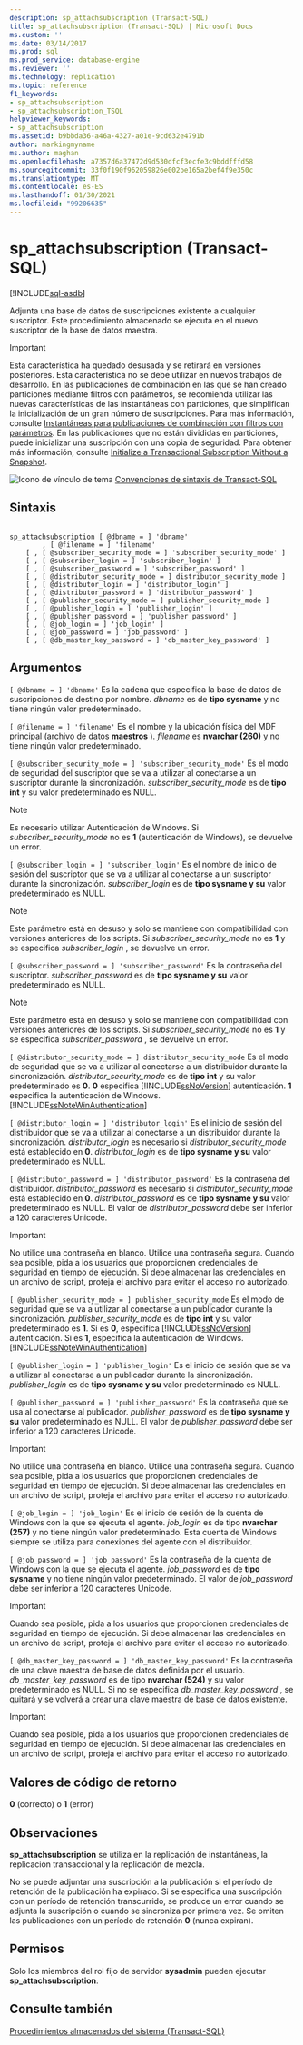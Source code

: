 ```yaml
---
description: sp_attachsubscription (Transact-SQL)
title: sp_attachsubscription (Transact-SQL) | Microsoft Docs
ms.custom: ''
ms.date: 03/14/2017
ms.prod: sql
ms.prod_service: database-engine
ms.reviewer: ''
ms.technology: replication
ms.topic: reference
f1_keywords:
- sp_attachsubscription
- sp_attachsubscription_TSQL
helpviewer_keywords:
- sp_attachsubscription
ms.assetid: b9bbda36-a46a-4327-a01e-9cd632e4791b
author: markingmyname
ms.author: maghan
ms.openlocfilehash: a7357d6a37472d9d530dfcf3ecfe3c9bddfffd58
ms.sourcegitcommit: 33f0f190f962059826e002be165a2bef4f9e350c
ms.translationtype: MT
ms.contentlocale: es-ES
ms.lasthandoff: 01/30/2021
ms.locfileid: "99206635"
---
```

# <a name="sp_attachsubscription-transact-sql"></a>sp_attachsubscription (Transact-SQL)
[!INCLUDE[sql-asdb](../../includes/applies-to-version/sql-asdb.md)]

  Adjunta una base de datos de suscripciones existente a cualquier suscriptor. Este procedimiento almacenado se ejecuta en el nuevo suscriptor de la base de datos maestra.  
  
> [!IMPORTANT]  
>  Esta característica ha quedado desusada y se retirará en versiones posteriores. Esta característica no se debe utilizar en nuevos trabajos de desarrollo. En las publicaciones de combinación en las que se han creado particiones mediante filtros con parámetros, se recomienda utilizar las nuevas características de las instantáneas con particiones, que simplifican la inicialización de un gran número de suscripciones. Para más información, consulte [Instantáneas para publicaciones de combinación con filtros con parámetros](../../relational-databases/replication/create-a-snapshot-for-a-merge-publication-with-parameterized-filters.md). En las publicaciones que no están divididas en particiones, puede inicializar una suscripción con una copia de seguridad. Para obtener más información, consulte [Initialize a Transactional Subscription Without a Snapshot](../../relational-databases/replication/initialize-a-transactional-subscription-without-a-snapshot.md).  
  
 ![Icono de vínculo de tema](../../database-engine/configure-windows/media/topic-link.gif "Icono de vínculo de tema") [Convenciones de sintaxis de Transact-SQL](../../t-sql/language-elements/transact-sql-syntax-conventions-transact-sql.md)  
  
## <a name="syntax"></a>Sintaxis  
  
```  
  
sp_attachsubscription [ @dbname = ] 'dbname'  
        , [ @filename = ] 'filename'  
    [ , [ @subscriber_security_mode = ] 'subscriber_security_mode' ]  
    [ , [ @subscriber_login = ] 'subscriber_login' ]  
    [ , [ @subscriber_password = ] 'subscriber_password' ]  
    [ , [ @distributor_security_mode = ] distributor_security_mode ]   
    [ , [ @distributor_login = ] 'distributor_login' ]   
    [ , [ @distributor_password = ] 'distributor_password' ]   
    [ , [ @publisher_security_mode = ] publisher_security_mode ]   
    [ , [ @publisher_login = ] 'publisher_login' ]   
    [ , [ @publisher_password = ] 'publisher_password' ]   
    [ , [ @job_login = ] 'job_login' ]   
    [ , [ @job_password = ] 'job_password' ]   
    [ , [ @db_master_key_password = ] 'db_master_key_password' ]  
```  
  
## <a name="arguments"></a>Argumentos  
`[ @dbname = ] 'dbname'` Es la cadena que especifica la base de datos de suscripciones de destino por nombre. *dbname* es de **tipo sysname** y no tiene ningún valor predeterminado.  
  
`[ @filename = ] 'filename'` Es el nombre y la ubicación física del MDF principal (archivo de datos **maestros** ). *filename* es **nvarchar (260)** y no tiene ningún valor predeterminado.  
  
`[ @subscriber_security_mode = ] 'subscriber_security_mode'` Es el modo de seguridad del suscriptor que se va a utilizar al conectarse a un suscriptor durante la sincronización. *subscriber_security_mode* es de **tipo int** y su valor predeterminado es NULL.  
  
> [!NOTE]  
>  Es necesario utilizar Autenticación de Windows. Si *subscriber_security_mode* no es **1** (autenticación de Windows), se devuelve un error.  
  
`[ @subscriber_login = ] 'subscriber_login'` Es el nombre de inicio de sesión del suscriptor que se va a utilizar al conectarse a un suscriptor durante la sincronización. *subscriber_login* es de **tipo sysname y su** valor predeterminado es NULL.  
  
> [!NOTE]  
>  Este parámetro está en desuso y solo se mantiene con compatibilidad con versiones anteriores de los scripts. Si *subscriber_security_mode* no es **1** y se especifica *subscriber_login* , se devuelve un error.  
  
`[ @subscriber_password = ] 'subscriber_password'` Es la contraseña del suscriptor. *subscriber_password* es de **tipo sysname y su** valor predeterminado es NULL.  
  
> [!NOTE]  
>  Este parámetro está en desuso y solo se mantiene con compatibilidad con versiones anteriores de los scripts. Si *subscriber_security_mode* no es **1** y se especifica *subscriber_password* , se devuelve un error.  
  
`[ @distributor_security_mode = ] distributor_security_mode` Es el modo de seguridad que se va a utilizar al conectarse a un distribuidor durante la sincronización. *distributor_security_mode* es de **tipo int** y su valor predeterminado es **0**. **0** especifica [!INCLUDE[ssNoVersion](../../includes/ssnoversion-md.md)] autenticación. **1** especifica la autenticación de Windows. [!INCLUDE[ssNoteWinAuthentication](../../includes/ssnotewinauthentication-md.md)]  
  
`[ @distributor_login = ] 'distributor_login'` Es el inicio de sesión del distribuidor que se va a utilizar al conectarse a un distribuidor durante la sincronización. *distributor_login* es necesario si *distributor_security_mode* está establecido en **0**. *distributor_login* es de **tipo sysname y su** valor predeterminado es NULL.  
  
`[ @distributor_password = ] 'distributor_password'` Es la contraseña del distribuidor. *distributor_password* es necesario si *distributor_security_mode* está establecido en **0**. *distributor_password* es de **tipo sysname y su** valor predeterminado es NULL. El valor de *distributor_password* debe ser inferior a 120 caracteres Unicode.  
  
> [!IMPORTANT]  
>  No utilice una contraseña en blanco. Utilice una contraseña segura. Cuando sea posible, pida a los usuarios que proporcionen credenciales de seguridad en tiempo de ejecución. Si debe almacenar las credenciales en un archivo de script, proteja el archivo para evitar el acceso no autorizado.  
  
`[ @publisher_security_mode = ] publisher_security_mode` Es el modo de seguridad que se va a utilizar al conectarse a un publicador durante la sincronización. *publisher_security_mode* es de **tipo int** y su valor predeterminado es **1**. Si es **0**, especifica [!INCLUDE[ssNoVersion](../../includes/ssnoversion-md.md)] autenticación. Si es **1**, especifica la autenticación de Windows. [!INCLUDE[ssNoteWinAuthentication](../../includes/ssnotewinauthentication-md.md)]  
  
`[ @publisher_login = ] 'publisher_login'` Es el inicio de sesión que se va a utilizar al conectarse a un publicador durante la sincronización. *publisher_login* es de **tipo sysname y su** valor predeterminado es NULL.  
  
`[ @publisher_password = ] 'publisher_password'` Es la contraseña que se usa al conectarse al publicador. *publisher_password* es de **tipo sysname y su** valor predeterminado es NULL. El valor de *publisher_password* debe ser inferior a 120 caracteres Unicode.  
  
> [!IMPORTANT]  
>  No utilice una contraseña en blanco. Utilice una contraseña segura. Cuando sea posible, pida a los usuarios que proporcionen credenciales de seguridad en tiempo de ejecución. Si debe almacenar las credenciales en un archivo de script, proteja el archivo para evitar el acceso no autorizado.  
  
`[ @job_login = ] 'job_login'` Es el inicio de sesión de la cuenta de Windows con la que se ejecuta el agente. *job_login* es de tipo **nvarchar (257)** y no tiene ningún valor predeterminado. Esta cuenta de Windows siempre se utiliza para conexiones del agente con el distribuidor.  
  
`[ @job_password = ] 'job_password'` Es la contraseña de la cuenta de Windows con la que se ejecuta el agente. *job_password* es de **tipo sysname** y no tiene ningún valor predeterminado. El valor de *job_password* debe ser inferior a 120 caracteres Unicode.  
  
> [!IMPORTANT]  
>  Cuando sea posible, pida a los usuarios que proporcionen credenciales de seguridad en tiempo de ejecución. Si debe almacenar las credenciales en un archivo de script, proteja el archivo para evitar el acceso no autorizado.  
  
`[ @db_master_key_password = ] 'db_master_key_password'` Es la contraseña de una clave maestra de base de datos definida por el usuario. *db_master_key_password* es de tipo **nvarchar (524)** y su valor predeterminado es NULL. Si no se especifica *db_master_key_password* , se quitará y se volverá a crear una clave maestra de base de datos existente.  
  
> [!IMPORTANT]  
>  Cuando sea posible, pida a los usuarios que proporcionen credenciales de seguridad en tiempo de ejecución. Si debe almacenar las credenciales en un archivo de script, proteja el archivo para evitar el acceso no autorizado.  
  
## <a name="return-code-values"></a>Valores de código de retorno  
 **0** (correcto) o **1** (error)  
  
## <a name="remarks"></a>Observaciones  
 **sp_attachsubscription** se utiliza en la replicación de instantáneas, la replicación transaccional y la replicación de mezcla.  
  
 No se puede adjuntar una suscripción a la publicación si el período de retención de la publicación ha expirado. Si se especifica una suscripción con un período de retención transcurrido, se produce un error cuando se adjunta la suscripción o cuando se sincroniza por primera vez. Se omiten las publicaciones con un período de retención **0** (nunca expiran).  
  
## <a name="permissions"></a>Permisos  
 Solo los miembros del rol fijo de servidor **sysadmin** pueden ejecutar **sp_attachsubscription**.  
  
## <a name="see-also"></a>Consulte también  
 [Procedimientos almacenados del sistema &#40;Transact-SQL&#41;](../../relational-databases/system-stored-procedures/system-stored-procedures-transact-sql.md)  
  
  
